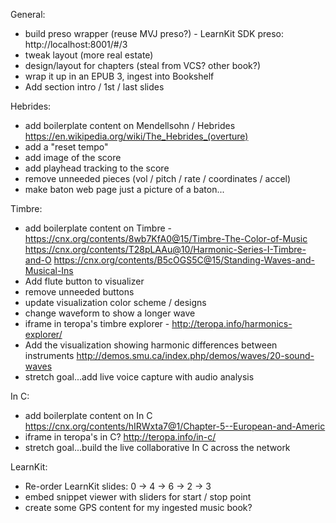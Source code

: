 General:
* build preso wrapper (reuse MVJ preso?) - LearnKit SDK preso: http://localhost:8001/#/3
* tweak layout (more real estate)
* design/layout for chapters (steal from VCS? other book?)
* wrap it up in an EPUB 3, ingest into Bookshelf
* Add section intro / 1st / last slides

Hebrides:
* add boilerplate content on Mendellsohn / Hebrides
https://en.wikipedia.org/wiki/The_Hebrides_(overture)
* add a "reset tempo"
* add image of the score
* add playhead tracking to the score
* remove unneeded pieces (vol / pitch / rate / coordinates / accel)
* make baton web page just a picture of a baton...

Timbre:
* add boilerplate content on Timbre - https://cnx.org/contents/8wb7KfA0@15/Timbre-The-Color-of-Music
https://cnx.org/contents/T28pLAAu@10/Harmonic-Series-I-Timbre-and-O
https://cnx.org/contents/B5cOGS5C@15/Standing-Waves-and-Musical-Ins
* Add flute button to visualizer
* remove unneeded buttons
* update visualization color scheme / designs
* change waveform to show a longer wave
* iframe in teropa's timbre explorer - http://teropa.info/harmonics-explorer/
* Add the visualization showing harmonic differences between instruments
http://demos.smu.ca/index.php/demos/waves/20-sound-waves
* stretch goal...add live voice capture with audio analysis

In C:
* add boilerplate content on In C
https://cnx.org/contents/hIRWxta7@1/Chapter-5--European-and-Americ
* iframe in teropa's in C? http://teropa.info/in-c/
* stretch goal...build the live collaborative In C across the network

LearnKit:
* Re-order LearnKit slides: 0 -> 4 -> 6 -> 2 -> 3
* embed snippet viewer with sliders for start / stop point
* create some GPS content for my ingested music book?
